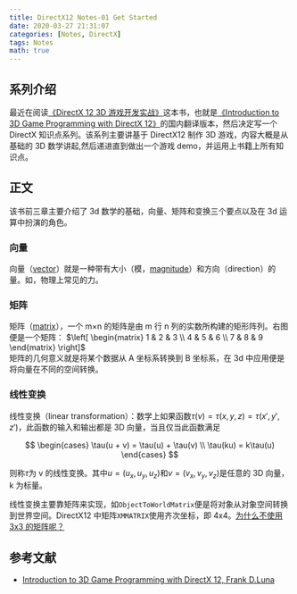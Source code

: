 ```yaml
---
title: DirectX12 Notes-01 Get Started
date: 2020-03-27 21:31:07
categories: [Notes, DirectX]
tags: Notes
math: true
---
```


## 系列介绍

最近在阅读[《DirectX 12 3D 游戏开发实战》](https://book.douban.com/subject/30426701/)这本书，也就是[《Introduction to 3D Game Programming with DirectX 12》](https://book.douban.com/subject/26628210/)的国内翻译版本，然后决定写一个 DirectX 知识点系列。该系列主要讲基于 DirectX12 制作 3D 游戏，内容大概是从基础的 3D 数学讲起,然后递进直到做出一个游戏 demo，并运用上书籍上所有知识点。

## 正文

该书前三章主要介绍了 3d 数学的基础，向量、矩阵和变换三个要点以及在 3d 运算中扮演的角色。

### 向量

向量（[vector](https://en.wikipedia.org/wiki/Euclidean_vector)）就是一种带有大小（模，[magnitude](<https://en.wikipedia.org/wiki/Magnitude_(mathematics)>)）和方向（direction）的量。如，物理上常见的力。

### 矩阵

矩阵（[matrix](<https://en.wikipedia.org/wiki/Matrix_(mathematics)>)），一个 m×n 的矩阵是由 m 行 n 列的实数所构建的矩形阵列。右图便是一个矩阵： $\left[
    \begin{matrix}
    1 & 2 & 3 \\
    4 & 5 & 6 \\
    7 & 8 & 9
    \end{matrix}
\right]$  
矩阵的几何意义就是将某个数据从 A 坐标系转换到 B 坐标系，在 3d 中应用便是将向量在不同的空间转换。

### 线性变换

线性变换（linear transformation）：数学上如果函数$\tau(\nu) = \tau(x, y, z) = \tau(x', y', z')$，此函数的输入和输出都是 3D 向量，当且仅当此函数满足

$$
\begin{cases}
\tau(u + v) = \tau(u) + \tau(v) \\
\tau(ku) = k\tau(u)
\end{cases}
$$

则称$\tau$为 v 的线性变换。其中$u = (u_x, u_y, u_z)$和$v = (v_x, v_y, v_z)$是任意的 3D 向量，k 为标量。

线性变换主要靠矩阵来实现，如`ObjectToWorldMatrix`便是将对象从对象空间转换到世界空间。DirectX12 中矩阵`XMMATRIX`使用齐次坐标，即 4x4。[为什么不使用 3x3 的矩阵呢？](https://trickyrat.github.io/2020/04/06/DirectX12笔记-03//)

## 参考文献

- [Introduction to 3D Game Programming with DirectX 12, Frank D.Luna](https://book.douban.com/subject/26628210/)
